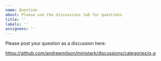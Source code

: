 ```yaml
---
name: Question
about: Please use the discussions tab for questions
title: ''
labels: ''
assignees: ''
---
```


Please post your question as a discussion here:

<https://github.com/andrewmilson/ministark/discussions/categories/q-a>

<!-- This template is based on https://github.com/tokio-rs/tokio/blob/tokio-1.13.0/.github/ISSUE_TEMPLATE/question.md -->